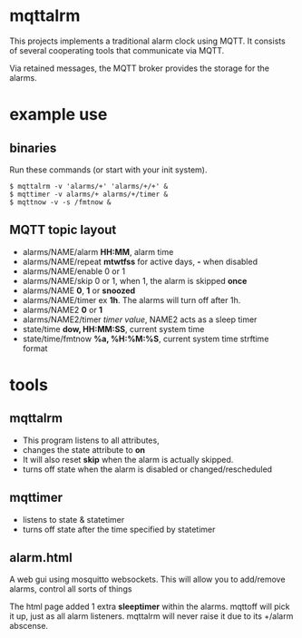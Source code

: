 # mqttalrm

This projects implements a traditional alarm clock using MQTT.
It consists of several cooperating tools that communicate
via MQTT.

Via retained messages, the MQTT broker provides the storage
for the alarms.

# example use
## binaries

Run these commands (or start with your init system).

	$ mqttalrm -v 'alarms/+' 'alarms/+/+' &
	$ mqttimer -v alarms/+ alarms/+/timer &
	$ mqttnow -v -s /fmtnow &

## MQTT topic layout

* alarms/NAME/alarm	**HH:MM**, alarm time
* alarms/NAME/repeat	**mtwtfss** for active days, **-** when disabled
* alarms/NAME/enable	0 or 1
* alarms/NAME/skip	0 or 1, when 1, the alarm is skipped **once**
* alarms/NAME		**0**, **1** or **snoozed**
* alarms/NAME/timer	ex **1h**. The alarms will turn off after 1h.
* alarms/NAME2		**0** or **1**
* alarms/NAME2/timer	*timer value*, NAME2 acts as a sleep timer
* state/time		**dow, HH:MM:SS**, current system time
* state/time/fmtnow	**%a, %H:%M:%S**, current system time strftime format

# tools
## mqttalrm

* This program listens to all attributes,
* changes the state attribute to **on**
* It will also reset **skip** when the alarm is actually skipped.
* turns off state when the alarm is disabled or changed/rescheduled

## mqttimer

* listens to state & statetimer
* turns off state after the time specified by statetimer

## alarm.html

A web gui using mosquitto websockets.
This will allow you to add/remove alarms, control all sorts of things

The html page added 1 extra **sleeptimer** within the alarms.
mqttoff will pick it up, just as all alarm listeners.
mqttalrm will never raise it due to its +/alarm abscense.
